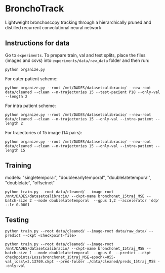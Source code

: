 # BronchoTrack

Lightweight bronchoscopy tracking through a hierarchically pruned and distilled recurrent convolutional neural network

## Instructions for data

Go to `experiments`. To prepare train, val and test splits, place the files (images and csvs) into `experiments/data/raw_data` folder and then run:

`python organize.py`

For outer patient scheme:

`python organize.py --root /mnt/DADES/datasetcalibracio/ --new-root data/cleaned --clean --n-trajectories 15 --test-pacient P18 --only-val --length 2 `

For intra patient scheme:

`python organize.py --root /mnt/DADES/datasetcalibracio/ --new-root data/cleaned --clean --n-trajectories 15 --only-val --intra-patient --length 2`

For trajectories of 15 image (14 pairs):

`python organize.py --root /mnt/DADES/datasetcalibracio/ --new-root data/cleaned --clean --n-trajectories 15 --only-val --intra-patient --length 15`

## Training

models: "singletemporal", "doubleearlytemporal", "doublelatetemporal", "doublelate", "offsetnet"

`python train.py --root data/cleaned/ --image-root /mnt/DADES/datasetcalibracio/ --ckpt-name bronchonet_15traj_MSE --batch-size 2 --mode doublelatetemporal  --gpus 1,2 --accelerator 'ddp' --lr 0.0001`

## Testing

`python train.py --root data/cleaned/ --image-root data/raw_data/ --predict --ckpt <checkpoint-file>`

`python train.py --root data/cleaned/ --image-root /mnt/DADES/datasetcalibracio/ --ckpt-name bronchonet_15traj_MSE --batch-size 1 --mode doublelatetemporal  --gpus 0  --predict --ckpt checkpoints/Loss/bronchonet_15traj_MSE-epoch\=055-val_loss\=3.13769.ckpt --pred-folder ./data/cleaned/preds_15traj_MSE --only-val`